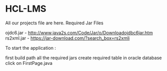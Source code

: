 # HCL-LMS
All our projects file are here.
Required Jar Files

ojdc6.jar - http://www.java2s.com/Code/Jar/o/Downloadojdbc6jar.htm
rs2xml.jar - https://jar-download.com/?search_box=rs2xmli

To start the application :

first build path all the required jars
create required table in oracle database
click on FirstPage.java
